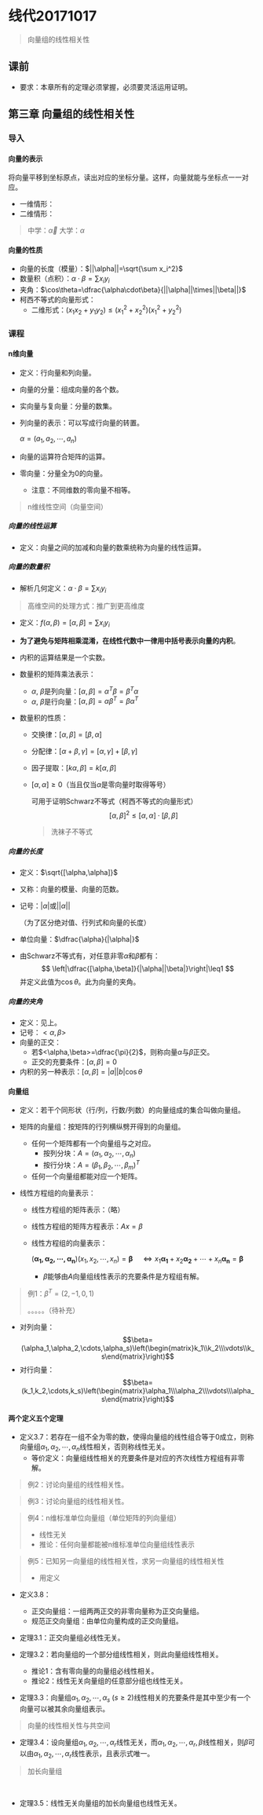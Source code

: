 # 线代20171017

> 向量组的线性相关性

## 课前

- 要求：本章所有的定理必须掌握，必须要灵活运用证明。

## 第三章 向量组的线性相关性

### 导入

#### 向量的表示

将向量平移到坐标原点，读出对应的坐标分量。这样，向量就能与坐标点一一对应。

- 一维情形：
- 二维情形：

> 中学：$\overrightarrow{\alpha}$
> 大学：$\alpha$

#### 向量的性质

- 向量的长度（模量）：$||\alpha||=\sqrt{\sum x_i^2}$
- 数量积（点积）：$\alpha\cdot\beta=\sum x_iy_i$
- 夹角：$\cos\theta=\dfrac{\alpha\cdot\beta}{||\alpha||\times||\beta||}$
- 柯西不等式的向量形式：
  - 二维形式：$(x_1x_2+y_1y_2)\leq (x_1^2+x_2^2)(x_1^2+y_2^2)$

### 课程

#### n维向量

- 定义：行向量和列向量。

- 向量的分量：组成向量的各个数。

- 实向量与复向量：分量的数集。

- 列向量的表示：可以写成行向量的转置。

  $\alpha=(a_1, a_2, \cdots, a_n)$

- 向量的运算符合矩阵的运算。

- 零向量：分量全为$0$的向量。

  - 注意：不同维数的零向量不相等。

> n维线性空间（向量空间）

##### 向量的线性运算

- 定义：向量之间的加减和向量的数乘统称为向量的线性运算。

##### 向量的数量积

- 解析几何定义：$\alpha\cdot\beta=\sum x_iy_i$

> 高维空间的处理方式：推广到更高维度

- 定义：$f(\alpha,\beta)=\left[\alpha,\beta\right]=\sum x_iy_i$

- **为了避免与矩阵相乘混淆，在线性代数中一律用中括号表示向量的内积**。

- 内积的运算结果是一个实数。

- 数量积的矩阵乘法表示：

  - $\alpha,\ \beta$是列向量：$\left[\alpha,\beta\right]=\alpha^T\beta=\beta^T\alpha$
  - $\alpha,\ \beta$是行向量：$\left[\alpha,\beta\right]=\alpha\beta^T=\beta\alpha^T$

- 数量积的性质：

  - 交换律：$[\alpha,\beta]=[\beta,\alpha]$

  - 分配律：$[\alpha+\beta,\gamma]=[\alpha,\gamma]+[\beta,\gamma]$

  - 因子提取：$[k\alpha,\beta]=k[\alpha,\beta]$

  - $[\alpha,\alpha]\geq0$（当且仅当$\alpha$是零向量时取得等号）

    可用于证明Schwarz不等式（柯西不等式的向量形式）
    $$
    [\alpha,\beta]^2\leq[\alpha,\alpha]\cdot[\beta,\beta]
    $$

    > 洗袜子不等式

##### 向量的长度

- 定义：$\sqrt{[\alpha,\alpha]}$

- 又称：向量的模量、向量的范数。

- 记号：$|\alpha|$或$||\alpha||$

  （为了区分绝对值、行列式和向量的长度）

- 单位向量：$\dfrac{\alpha}{|\alpha|}$

- 由Schwarz不等式有，对任意非零$\alpha$和$\beta$都有：
  $$
  \left|\dfrac{[\alpha,\beta]}{|\alpha||\beta|}\right|\leq1
  $$
  并定义此值为$\cos\theta$。此为向量的夹角。

##### 向量的夹角

- 定义：见上。
- 记号：$<\alpha,\beta>$
- 向量的正交：
  - 若$<\alpha,\beta>=\dfrac{\pi}{2}$，则称向量$\alpha$与$\beta$正交。
  - 正交的充要条件：$[\alpha,\beta]=0$
- 内积的另一种表示：$[\alpha,\beta]=|a||b|\cos\theta$



#### 向量组

- 定义：若干个同形状（行/列，行数/列数）的向量组成的集合叫做向量组。

- 矩阵的向量组：按矩阵的行列横纵劈开得到的向量组。

  - 任何一个矩阵都有一个向量组与之对应。
    - 按列分块：$A=(\alpha_1,\alpha_2,\cdots,\alpha_n)$
    - 按行分块：$A=(\beta_1,\beta_2,\cdots,\beta_m)^T$
  - 任何一个向量组都能对应一个矩阵。

- 线性方程组的向量表示：

  - 线性方程组的矩阵表示：（略）

  - 线性方程组的矩阵方程表示：$Ax=\beta$

  - 线性方程组的向量表示：

    $(\mathbf{\alpha_1,\alpha_2,\cdots,\alpha_n})(x_1,x_2,\cdots,x_n)=\mathbf{\beta}\quad\Leftrightarrow x_1\mathbf{\alpha_1}+x_2\mathbf{\alpha_2}+\cdots+x_n\mathbf{\alpha_n}=\mathbf{\beta}$

    - $\beta$能够由$A$向量组线性表示的充要条件是方程组有解。

> 例1：$\beta^T=(2,-1,0,1)$
>
> 。。。。。（待补充）

- 对列向量：$$\beta=(\alpha_1,\alpha_2,\cdots,\alpha_s)\left(\begin{matrix}k_1\\k_2\\\vdots\\k_s\end{matrix}\right)$$
- 对行向量：$$\beta=(k_1,k_2,\cdots,k_s)\left(\begin{matrix}\alpha_1\\\alpha_2\\\vdots\\\alpha_s\end{matrix}\right)$$

#### 两个定义五个定理

- 定义3.7：若存在一组不全为零的数，使得向量组的线性组合等于$0$成立，则称向量组$\alpha_1,\alpha_2,\cdots,\alpha_n$线性相关，否则称线性无关。
  - 等价定义：向量组线性相关的充要条件是对应的齐次线性方程组有非零解。

> 例2：讨论向量组的线性相关性。



> 例3：讨论向量组的线性相关性。



> 例4：n维标准单位向量组（单位矩阵的列向量组）
>
> - 线性无关
> - 推论：任何向量都能被n维标准单位向量组线性表示



> 例5：已知另一向量组的线性相关性，求另一向量组的线性相关性
>
> - 用定义



- 定义3.8：
  - 正交向量组：一组两两正交的非零向量称为正交向量组。
  - 规范正交向量组：由单位向量构成的正交向量组。



- 定理3.1：正交向量组必线性无关。
- 定理3.2：若向量组的一个部分组线性相关，则此向量组线性相关。
  - 推论1：含有零向量的向量组必线性相关。
  - 推论2：线性无关向量组的任意部分组也线性无关。
- 定理3.3：向量组$\alpha_1,\alpha_2,\cdots,\alpha_s\ (s\geq2)$线性相关的充要条件是其中至少有一个向量可以被其余向量组表示。

> 向量的线性相关性与共空间

- 定理3.4：设向量组$\alpha_1,\alpha_2,\cdots,\alpha_r$线性无关，而$\alpha_1,\alpha_2,\cdots,\alpha_r,\beta$线性相关，则$\beta$可以由$\alpha_1,\alpha_2,\cdots,\alpha_r$线性表示，且表示式唯一。



> 加长向量组

​	

- 定理3.5：线性无关向量组的加长向量组也线性无关。